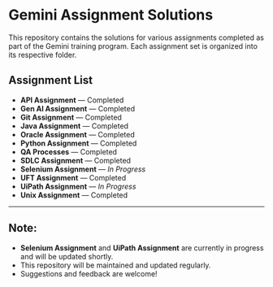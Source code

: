 # Gemini Assignment Solutions

This repository contains the solutions for various assignments completed as part of the Gemini training program. Each assignment set is organized into its respective folder.

## Assignment List

- **API Assignment** — Completed
- **Gen AI Assignment** — Completed
- **Git Assignment** — Completed
- **Java Assignment** — Completed
- **Oracle Assignment** — Completed
- **Python Assignment** — Completed
- **QA Processes** — Completed
- **SDLC Assignment** — Completed
- **Selenium Assignment** — *In Progress*
- **UFT Assignment** — Completed
- **UiPath Assignment** — *In Progress*
- **Unix Assignment** — Completed

---

## Note:
- **Selenium Assignment** and **UiPath Assignment** are currently in progress and will be updated shortly.
- This repository will be maintained and updated regularly.
- Suggestions and feedback are welcome!


